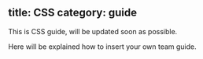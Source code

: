 title: CSS
category: guide
---

This is CSS guide, will be updated soon as possible.

Here will be explained how to insert your own team guide.
